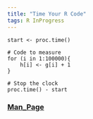 ```yaml
---
title: "Time Your R Code"
tags: R InProgress
---
```




```
start <- proc.time()

# Code to measure
for (i in 1:100000){
	h[i] <- g[i] + 1
}

# Stop the clock
proc.time() - start

```

### [Man_Page](https://)

